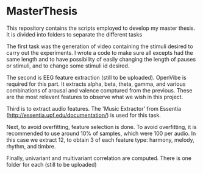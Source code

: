# MasterThesis

This repository contains the scripts employed to develop my master thesis. It is divided into folders to separate the different tasks

The first task was the generation of video containing the stimuli desired to carry out the experiments. I wrote a code to make sure 
all excepts had the same length and to have possibility of easily changing the length of pauses or stimuli, and to change some stimuli 
id desired.

The second is EEG feature extraction (still to be uploaded). OpenVibe is required for this part. It extracts alpha, beta, theta, gamma, 
and various combinations of arousal and valence comptured from the previous. These are the most relevant features to observe what we wish
in this project.

Third is to extract audio features. The 'Music Extractor' from Essentia (http://essentia.upf.edu/documentation/) is used for this task. 

Next, to avoid overfitting, feature selection is done. To avoid overfitting, it is recommended to use around 10% of samples, which were 
100 per audio. In this case we extract 12, to obtain 3 of each feature type: harmony, melody, rhythm, and timbre.

Finally, univariant and multivariant correlation are computed. There is one folder for each (still to be uploaded)
